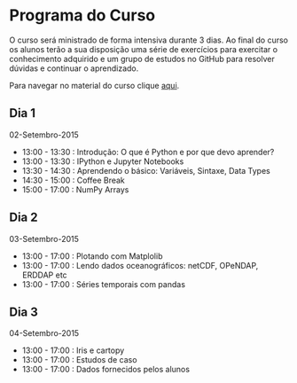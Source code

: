 # Programa do Curso

O curso será ministrado de forma intensiva durante 3 dias.
Ao final do curso os alunos terão a sua disposição uma série de exercícios para
exercitar o conhecimento adquirido e um grupo de estudos no GitHub para
resolver dúvidas e continuar o aprendizado.

Para navegar no material do curso clique
[aqui](http://nbviewer.ipython.org/github/ocefpaf/python4oceanographers_intro_course/blob/master/notebooks/index.ipynb).

## Dia 1
02-Setembro-2015

- 13:00 - 13:30 : Introdução: O que é Python e por que devo aprender?
- 13:00 - 13:30 : IPython e Jupyter Notebooks
- 13:30 - 14:30 : Aprendendo o básico: Variáveis, Sintaxe, Data Types
- 14:30 - 15:00 : Coffee Break
- 15:00 - 17:00 : NumPy Arrays

## Dia 2
03-Setembro-2015

- 13:00 - 17:00 : Plotando com Matplolib
- 13:00 - 17:00 : Lendo dados oceanográficos: netCDF, OPeNDAP, ERDDAP etc
- 13:00 - 17:00 : Séries temporais com pandas

## Dia 3
04-Setembro-2015
- 13:00 - 17:00 : Iris e cartopy
- 13:00 - 17:00 : Estudos de caso
- 13:00 - 17:00 : Dados fornecidos pelos alunos
